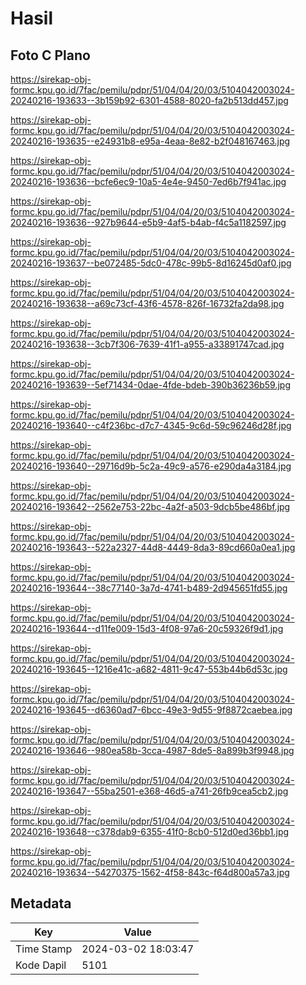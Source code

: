 # Hasil

## Foto C Plano

https://sirekap-obj-formc.kpu.go.id/7fac/pemilu/pdpr/51/04/04/20/03/5104042003024-20240216-193633--3b159b92-6301-4588-8020-fa2b513dd457.jpg

https://sirekap-obj-formc.kpu.go.id/7fac/pemilu/pdpr/51/04/04/20/03/5104042003024-20240216-193635--e24931b8-e95a-4eaa-8e82-b2f048167463.jpg

https://sirekap-obj-formc.kpu.go.id/7fac/pemilu/pdpr/51/04/04/20/03/5104042003024-20240216-193636--bcfe6ec9-10a5-4e4e-9450-7ed6b7f941ac.jpg

https://sirekap-obj-formc.kpu.go.id/7fac/pemilu/pdpr/51/04/04/20/03/5104042003024-20240216-193636--927b9644-e5b9-4af5-b4ab-f4c5a1182597.jpg

https://sirekap-obj-formc.kpu.go.id/7fac/pemilu/pdpr/51/04/04/20/03/5104042003024-20240216-193637--be072485-5dc0-478c-99b5-8d16245d0af0.jpg

https://sirekap-obj-formc.kpu.go.id/7fac/pemilu/pdpr/51/04/04/20/03/5104042003024-20240216-193638--a69c73cf-43f6-4578-826f-16732fa2da98.jpg

https://sirekap-obj-formc.kpu.go.id/7fac/pemilu/pdpr/51/04/04/20/03/5104042003024-20240216-193638--3cb7f306-7639-41f1-a955-a33891747cad.jpg

https://sirekap-obj-formc.kpu.go.id/7fac/pemilu/pdpr/51/04/04/20/03/5104042003024-20240216-193639--5ef71434-0dae-4fde-bdeb-390b36236b59.jpg

https://sirekap-obj-formc.kpu.go.id/7fac/pemilu/pdpr/51/04/04/20/03/5104042003024-20240216-193640--c4f236bc-d7c7-4345-9c6d-59c96246d28f.jpg

https://sirekap-obj-formc.kpu.go.id/7fac/pemilu/pdpr/51/04/04/20/03/5104042003024-20240216-193640--29716d9b-5c2a-49c9-a576-e290da4a3184.jpg

https://sirekap-obj-formc.kpu.go.id/7fac/pemilu/pdpr/51/04/04/20/03/5104042003024-20240216-193642--2562e753-22bc-4a2f-a503-9dcb5be486bf.jpg

https://sirekap-obj-formc.kpu.go.id/7fac/pemilu/pdpr/51/04/04/20/03/5104042003024-20240216-193643--522a2327-44d8-4449-8da3-89cd660a0ea1.jpg

https://sirekap-obj-formc.kpu.go.id/7fac/pemilu/pdpr/51/04/04/20/03/5104042003024-20240216-193644--38c77140-3a7d-4741-b489-2d945651fd55.jpg

https://sirekap-obj-formc.kpu.go.id/7fac/pemilu/pdpr/51/04/04/20/03/5104042003024-20240216-193644--d11fe009-15d3-4f08-97a6-20c59326f9d1.jpg

https://sirekap-obj-formc.kpu.go.id/7fac/pemilu/pdpr/51/04/04/20/03/5104042003024-20240216-193645--1216e41c-a682-4811-9c47-553b44b6d53c.jpg

https://sirekap-obj-formc.kpu.go.id/7fac/pemilu/pdpr/51/04/04/20/03/5104042003024-20240216-193645--d6360ad7-6bcc-49e3-9d55-9f8872caebea.jpg

https://sirekap-obj-formc.kpu.go.id/7fac/pemilu/pdpr/51/04/04/20/03/5104042003024-20240216-193646--980ea58b-3cca-4987-8de5-8a899b3f9948.jpg

https://sirekap-obj-formc.kpu.go.id/7fac/pemilu/pdpr/51/04/04/20/03/5104042003024-20240216-193647--55ba2501-e368-46d5-a741-26fb9cea5cb2.jpg

https://sirekap-obj-formc.kpu.go.id/7fac/pemilu/pdpr/51/04/04/20/03/5104042003024-20240216-193648--c378dab9-6355-41f0-8cb0-512d0ed36bb1.jpg

https://sirekap-obj-formc.kpu.go.id/7fac/pemilu/pdpr/51/04/04/20/03/5104042003024-20240216-193634--54270375-1562-4f58-843c-f64d800a57a3.jpg


## Metadata

| Key        | Value               |
| ---------- | ------------------- |
| Time Stamp | 2024-03-02 18:03:47 |
| Kode Dapil | 5101                |



